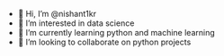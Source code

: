 - 👋 Hi, I’m @nishant1kr
- 👀 I’m interested in data science
- 🌱 I’m currently learning python and machine learning
- 💞️ I’m looking to collaborate on python projects

<!---
nishant1kr/nishant1kr is a ✨ special ✨ repository because its `README.md` (this file) appears on your GitHub profile.
You can click the Preview link to take a look at your changes.
--->

